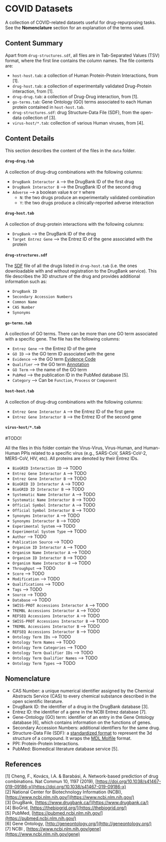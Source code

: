 # COVID Datasets
A collection of COVID-related datasets useful for drug-repurposing tasks. See the **Nomenclature** section for an explanation of the terms used.

## Content Summary

Apart from `drug-structures.sdf`, all files are in Tab-Separated Values (TSV) format, where the first line contains the column names. The file contents are:

 - `host-host.tab`: a collection of Human Protein-Protein Interactions, from [1].
 - `drug-host.tab`: a collection of experimentally validated Drug-Protein interaction, from [1].
 - `drug-drug.tab`: a collection of Drug-Drug interaction, from [1].
 - `go-terms.tab`: Gene Ontology (GO) terms associated to each Human protein contained in `host-host.tab`.
 - `drug-structures.sdf`: drug Structure-Data File (SDF), from the open-data collection of [3].
 - `virus-host/*.tab`: collection of various Human viruses, from [4].


## Content Details

This section describes the content of the files in the `data` folder.

#### `drug-drug.tab`
A collection of drug-drug combinations with the following columns:

- `DrugBank Interactor A` --> the DrugBank ID of the first drug
- `DrugBank Interactor B` --> the DrugBank ID of the second drug 
- `Adverse` --> a boolean value `N` or `Y` where
    - `N`: the two drugs produce an experimentally validated combination
    - `Y`: the two drugs produce a clinically-reported adverse interaction

#### `drug-host.tab`
A collection of drug-protein interactions with the following columns:
- `DrugBank` --> the DrugBank ID of the drug
- `Target Entrez Gene` --> the Entrez ID of the gene associated with the protein

#### `drug-structures.sdf`
The [SDF](https://en.wikipedia.org/wiki/Chemical_table_file) file of all the drugs listed in `drug-host.tab` (i.e. the ones downloadable with and without registration to the DrugBank service). This file describes the 3D structure of the drug and provides additional information such as:
- `DrugBank ID`
- `Secondary Accession Numbers`
- `Common Name`
- `CAS Number`
- `Synonyms`

#### `go-terms.tab`
A collection of GO terms. There can be more than one GO term associated with a specific gene. The file has the following columns:
- `Entrez Gene` --> the Entrez ID of the gene
- `GO ID` --> the GO term ID associated with the gene
- `Evidence` --> the GO term [Evidence Code](http://geneontology.org/docs/guide-go-evidence-codes/)
- `Qualifier` --> the GO term [Annotation](http://geneontology.org/docs/go-annotations/)
- `GO Term` --> the name of the GO term
- `PubMed` --> the publication ID in the PubMed database [5]. 
- `Category` --> Can be `Function`, `Process` or `Component`

#### `host-host.tab`
A collection of drug-drug combinations with the following columns:

- `Entrez Gene Interactor A` --> the Entrez ID of the first gene
- `Entrez Gene Interactor B` --> the Entrez ID of the second gene 


#### `virus-host/*.tab`

#TODO!

All the files in this folder contain the Virus-Virus, Virus-Human, and Human-Human PPIs related to a specific virus (e.g., SARS-CoV, SARS-CoV-2, MERS-CoV, HIV, etc).
All proteins are denoted by their Entrez IDs.
- `BioGRID Interaction ID` --> TODO
- `Entrez Gene Interactor A` --> TODO
- `Entrez Gene Interactor B` --> TODO
- `BioGRID ID Interactor A` --> TODO
- `BioGRID ID Interactor B` --> TODO
- `Systematic Name Interactor A` --> TODO
- `Systematic Name Interactor B` --> TODO 
- `Official Symbol Interactor A` --> TODO
- `Official Symbol Interactor B` --> TODO
- `Synonyms Interactor A` --> TODO
- `Synonyms Interactor B` --> TODO
- `Experimental System` --> TODO
- `Experimental System Type` --> TODO
- `Author` --> TODO
- `Publication Source` --> TODO
- `Organism ID Interactor A` --> TODO
- `Organism Name Interactor A` --> TODO
- `Organism ID Interactor B` --> TODO
- `Organism Name Interactor B` --> TODO
- `Throughput` --> TODO
- `Score` --> TODO
- `Modification` --> TODO
- `Qualifications` --> TODO
- `Tags` --> TODO
- `Source` --> TODO
- `Database` --> TODO
- `SWISS-PROT Accessions Interactor A` --> TODO
- `TREMBL Accessions Interactor A` --> TODO
- `REFSEQ Accessions Interactor A` --> TODO
- `SWISS-PROT Accessions Interactor B` --> TODO
- `TREMBL Accessions Interactor B` --> TODO
- `REFSEQ Accessions Interactor B` --> TODO
- `Ontology Term IDs` --> TODO
- `Ontology Term Names` --> TODO
- `Ontology Term Categories` --> TODO
- `Ontology Term Qualifier IDs` --> TODO
- `Ontology Term Qualifier Names` --> TODO
- `Ontology Term Types` --> TODO

## Nomenclature

- CAS Number: a unique numerical identifier assigned by the Chemical Abstracts Service (CAS) to every chemical substance described in the open scientific literature.
- DrugBank ID: the identifier of a drug in the DrugBank database [3].
- Entrez ID: the identifier of a gene in the NCBI Entrez database [7].
- Gene-Ontology (GO) term: identifier of an entry in the Gene Ontology database [6], which contains information on the functions of genes.
- Secondary Accession Numbers: additional identifiers for the same drug.
- Structure-Data File (SDF): a [standardized format](https://en.wikipedia.org/wiki/Chemical_table_file) to represent the 3d structure of a compound. It wraps the [MDL Molfile](https://en.wikipedia.org/wiki/Chemical_table_file#Molfile) format.
- PPI: Protein-Protein Interactions.
- PubMed: Biomedical literature database service [5].

## References

[1] Cheng, F., Kovács, I.A. & Barabási, A. Network-based prediction of drug combinations. Nat Commun 10, 1197 (2019), [https://doi.org/10.1038/s41467-019-09186-x](https://doi.org/10.1038/s41467-019-09186-x) \
[2] National Center for Biotechnology Information (NCBI), [https://www.ncbi.nlm.nih.gov/](https://www.ncbi.nlm.nih.gov/) \
[3] DrugBank, [https://www.drugbank.ca/](https://www.drugbank.ca/) \
[4] BioGrid, [https://thebiogrid.org/](https://thebiogrid.org/) \
[5] PubMed, [https://pubmed.ncbi.nlm.nih.gov/](https://pubmed.ncbi.nlm.nih.gov/) \
[6] Gene Ontology, [http://geneontology.org/](http://geneontology.org/) \
[7] NCBI , [https://www.ncbi.nlm.nih.gov/gene](https://www.ncbi.nlm.nih.gov/gene)

